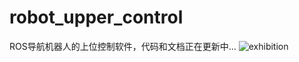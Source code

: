# robot_upper_control
ROS导航机器人的上位控制软件，代码和文档正在更新中...
![exhibition](https://user-images.githubusercontent.com/61311609/184302131-29993a66-5493-42f2-8abd-628ae4a530cb.png)
